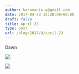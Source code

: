 ```yaml
---
author: karamanis.g@gmail.com
date: 2017-04-23 18:28:00+00:00
draft: false
title: April 23
type: post
url: /blog/2017/4/april-23
---
```


Dawn



  
   ![](https://images.squarespace-cdn.com/content/v1/4f3f61bae4b063b909445965/1492936128030-VDZANERZF4MVNN2803JE/ke17ZwdGBToddI8pDm48kJUlZr2Ql5GtSKWrQpjur5t7gQa3H78H3Y0txjaiv_0fDoOvxcdMmMKkDsyUqMSsMWxHk725yiiHCCLfrh8O1z5QPOohDIaIeljMHgDF5CVlOqpeNLcJ80NK65_fV7S1UfNdxJhjhuaNor070w_QAc94zjGLGXCa1tSmDVMXf8RUVhMJRmnnhuU1v2M8fLFyJw/IMG_0959.jpg?format=original)

  

  
   ![](https://images.squarespace-cdn.com/content/v1/4f3f61bae4b063b909445965/1492936127886-JGX50E4CXT6S8OGHZQO9/ke17ZwdGBToddI8pDm48kJUlZr2Ql5GtSKWrQpjur5t7gQa3H78H3Y0txjaiv_0fDoOvxcdMmMKkDsyUqMSsMWxHk725yiiHCCLfrh8O1z5QPOohDIaIeljMHgDF5CVlOqpeNLcJ80NK65_fV7S1UfNdxJhjhuaNor070w_QAc94zjGLGXCa1tSmDVMXf8RUVhMJRmnnhuU1v2M8fLFyJw/IMG_0957.jpg?format=original)

  



